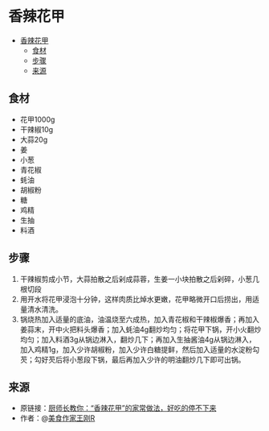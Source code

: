 # 香辣花甲
- [香辣花甲](#香辣花甲)
  - [食材](#食材)
  - [步骤](#步骤)
  - [来源](#来源)

## 食材
* 花甲1000g
* 干辣椒10g
* 大蒜20g
* 姜
* 小葱
* 青花椒
* 蚝油
* 胡椒粉
* 糖
* 鸡精
* 生抽
* 料酒

## 步骤
1. 干辣椒剪成小节，大蒜拍散之后剁成蒜蓉，生姜一小块拍散之后剁碎，小葱几根切段
2. 用开水将花甲浸泡十分钟，这样肉质比焯水更嫩，花甲略微开口后捞出，用适量清水清洗。
3. 锅烧热加入适量的底油，油温烧至六成热，加入青花椒和干辣椒爆香；再加入姜蒜末，开中火把料头爆香；加入蚝油4g翻炒均匀；将花甲下锅，开小火翻炒均匀；加入料酒3g从锅边淋入，翻炒几下；再加入生抽酱油4g从锅边淋入，加入鸡精1g，加入少许胡椒粉，加入少许白糖提鲜，然后加入适量的水淀粉勾芡；勾好芡后将小葱段下锅，最后再加入少许的明油翻炒几下即可出锅。

## 来源
* 原链接：[厨师长教你：“香辣花甲”的家常做法，好吃的停不下来](https://www.bilibili.com/video/BV19s41137iJ/)
* 作者：@[美食作家王刚R](https://space.bilibili.com/290526283)